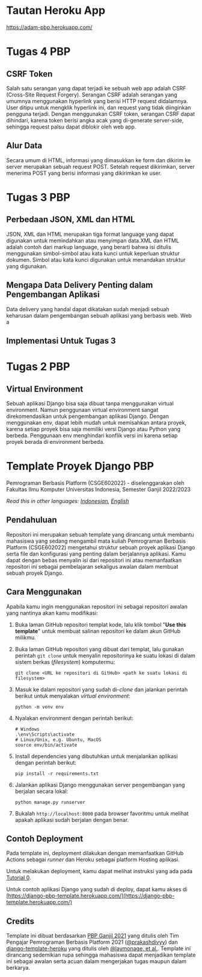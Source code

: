 # Tautan Heroku App

https://adam-pbp.herokuapp.com/

# Tugas 4 PBP

## CSRF Token

Salah satu serangan yang dapat terjadi ke sebuah web app adalah CSRF (Cross-Site Request Forgery). Serangan CSRF adalah serangan yang umumnya menggunakan hyperlink yang berisi HTTP request didalamnya. User ditipu untuk mengklik hyperlink ini, dan request yang tidak diinginkan pengguna terjadi. Dengan menggunakan CSRF token, serangan CSRF dapat dihindari, karena token berisi angka acak yang di-generate server-side, sehingga request palsu dapat diblokir oleh web app.

## Alur Data

Secara umum di HTML, informasi yang dimasukkan ke form dan dikirim ke server merupakan sebuah request POST. Setelah request dikirimkan, server menerima POST yang berisi informasi yang dikirimkan ke user.

# Tugas 3 PBP

## Perbedaan JSON, XML dan HTML

JSON, XML dan HTML merupakan tiga format language yang dapat digunakan untuk memindahkan atau menyimpan data.XML dan HTML adalah contoh dari markup language, yang berarti bahwa isi ditulis menggunakan simbol-simbol atau kata kunci untuk keperluan struktur dokumen. Simbol atau kata kunci digunakan untuk menandakan struktur yang digunakan. 

## Mengapa Data Delivery Penting dalam Pengembangan Aplikasi

Data delivery yang handal dapat dikatakan sudah menjadi sebuah keharusan dalam pengembangan sebuah aplikasi yang berbasis web. Web a

## Implementasi Untuk Tugas 3

# Tugas 2 PBP

## Virtual Environment

Sebuah aplikasi Django bisa saja dibuat tanpa menggunakan virtual environment. Namun penggunaan virtual environment sangat direkomendasikan untuk pengembangan aplikasi Django. Dengan menggunakan env, dapat lebih mudah untuk memisahkan antara proyek, karena setiap proyek bisa saja memiliki versi Django atau Python yang berbeda. Penggunaan env menghindari konflik versi ini karena setiap proyek berada di environment berbeda.

# Template Proyek Django PBP

Pemrograman Berbasis Platform (CSGE602022) - diselenggarakan oleh Fakultas Ilmu Komputer Universitas Indonesia, Semester Ganjil 2022/2023

*Read this in other languages: [Indonesian](README.md), [English](README.en.md)*

## Pendahuluan

Repositori ini merupakan sebuah template yang dirancang untuk membantu mahasiswa yang sedang mengambil mata kuliah Pemrograman Berbasis Platform (CSGE602022) mengetahui struktur sebuah proyek aplikasi Django serta file dan konfigurasi yang penting dalam berjalannya aplikasi. Kamu dapat dengan bebas menyalin isi dari repositori ini atau memanfaatkan repositori ini sebagai pembelajaran sekaligus awalan dalam membuat sebuah proyek Django.

## Cara Menggunakan

Apabila kamu ingin menggunakan repositori ini sebagai repositori awalan yang nantinya akan kamu modifikasi:

1. Buka laman GitHub repositori templat kode, lalu klik tombol "**Use this template**"
   untuk membuat salinan repositori ke dalam akun GitHub milikmu.
2. Buka laman GitHub repositori yang dibuat dari templat, lalu gunakan perintah
   `git clone` untuk menyalin repositorinya ke suatu lokasi di dalam sistem
   berkas (_filesystem_) komputermu:

   ```shell
   git clone <URL ke repositori di GitHub> <path ke suatu lokasi di filesystem>
   ```
3. Masuk ke dalam repositori yang sudah di-_clone_ dan jalankan perintah berikut
   untuk menyalakan _virtual environment_:

   ```shell
   python -m venv env
   ```
4. Nyalakan environment dengan perintah berikut:

   ```shell
   # Windows
   .\env\Scripts\activate
   # Linux/Unix, e.g. Ubuntu, MacOS
   source env/bin/activate
   ```
5. Install dependencies yang dibutuhkan untuk menjalankan aplikasi dengan perintah berikut:

   ```shell
   pip install -r requirements.txt
   ```

6. Jalankan aplikasi Django menggunakan server pengembangan yang berjalan secara
   lokal:

   ```shell
   python manage.py runserver
   ```
7. Bukalah `http://localhost:8000` pada browser favoritmu untuk melihat apakah aplikasi sudah berjalan dengan benar.

## Contoh Deployment 

Pada template ini, deployment dilakukan dengan memanfaatkan GitHub Actions sebagai _runner_ dan Heroku sebagai platform Hosting aplikasi. 

Untuk melakukan deployment, kamu dapat melihat instruksi yang ada pada [Tutorial 0](https://pbp-fasilkom-ui.github.io/ganjil-2023/assignments/tutorial/tutorial-0).

Untuk contoh aplikasi Django yang sudah di deploy, dapat kamu akses di [https://django-pbp-template.herokuapp.com/](https://django-pbp-template.herokuapp.com/)

## Credits

Template ini dibuat berdasarkan [PBP Ganjil 2021](https://gitlab.com/PBP-2021/pbp-lab) yang ditulis oleh Tim Pengajar Pemrograman Berbasis Platform 2021 ([@prakashdivyy](https://gitlab.com/prakashdivyy)) dan [django-template-heroku](https://github.com/laymonage/django-template-heroku) yang ditulis oleh [@laymonage, et al.](https://github.com/laymonage). Template ini dirancang sedemikian rupa sehingga mahasiswa dapat menjadikan template ini sebagai awalan serta acuan dalam mengerjakan tugas maupun dalam berkarya.